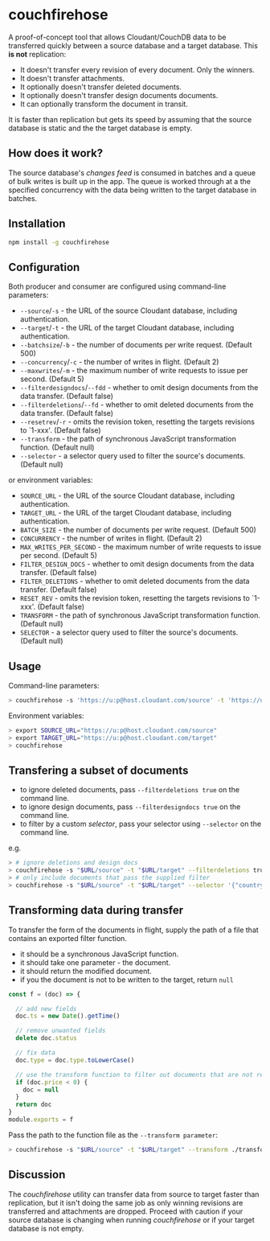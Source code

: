 # couchfirehose

A proof-of-concept tool that allows Cloudant/CouchDB data to be transferred quickly between a source database and a target database. This **is not** replication:

- It doesn't transfer every revision of every document. Only the winners.
- It doesn't transfer attachments.
- It optionally doesn't transfer deleted documents.
- It optionally doesn't transfer design documents documents.
- It can optionally transform the document in transit.

It is faster than replication but gets its speed by assuming that the source database is static and the the target database is empty. 

## How does it work?

The source database's _changes feed_ is consumed in batches and a queue of bulk writes is built
up in the app. The queue is worked through at a the specified concurrency with the data being written
to the target database in batches.

## Installation

```sh
npm install -g couchfirehose
```

## Configuration

Both producer and consumer are configured using command-line parameters:

- `--source`/`-s` - the URL of the source Cloudant database, including authentication.
- `--target`/`-t` - the URL of the target Cloudant database, including authentication.
- `--batchsize`/`-b` - the number of documents per write request. (Default 500)
- `--concurrency`/`-c` - the number of writes in flight. (Default 2)
- `--maxwrites`/`-m` - the maximum number of write requests to issue per second. (Default 5)
- `--filterdesigndocs`/`--fdd` - whether to omit design documents from the data transfer. (Default false)
- `--filterdeletions`/`--fd` - whether to omit deleted documents from the data transfer. (Default false)
- `--resetrev`/`-r` - omits the revision token, resetting the targets revisions to `1-xxx'. (Default false)
- `--transform` - the path of synchronous JavaScript transformation function. (Default null)
- `--selector` - a selector query used to filter the source's documents. (Default null)

 or environment variables:

- `SOURCE_URL` - the URL of the source Cloudant database, including authentication.
- `TARGET_URL` - the URL of the target Cloudant database, including authentication.
- `BATCH_SIZE` - the number of documents per write request. (Default 500)
- `CONCURRENCY` - the number of writes in flight. (Default 2)
- `MAX_WRITES_PER_SECOND` - the maximum number of write requests to issue per second. (Default 5)
- `FILTER_DESIGN_DOCS` - whether to omit design documents from the data transfer. (Default false)
- `FILTER_DELETIONS` - whether to omit deleted documents from the data transfer. (Default false)
- `RESET_REV` - omits the revision token, resetting the targets revisions to `1-xxx'. (Default false)
- `TRANSFORM` - the path of synchronous JavaScript transformation function. (Default null)
- `SELECTOR` - a selector query used to filter the source's documents. (Default null)

## Usage

Command-line parameters:

```sh
> couchfirehose -s 'https://u:p@host.cloudant.com/source' -t 'https://u:p@host.cloudant.com/target'
```

Environment variables:

```sh
> export SOURCE_URL="https://u:p@host.cloudant.com/source"
> export TARGET_URL="https://u:p@host.cloudant.com/target"
> couchfirehose
```

## Transfering a subset of documents

- to ignore deleted documents, pass `--filterdeletions true` on the command line.
- to ignore design documents, pass `--filterdesigndocs true` on the command line.
- to filter by a custom _selector_, pass your selector using `--selector` on the command line.

e.g.

```sh
> # ignore deletions and design docs
> couchfirehose -s "$URL/source" -t "$URL/target" --filterdeletions true --filterdesigndocs true
> # only include documents that pass the supplied filter
> couchfirehose -s "$URL/source" -t "$URL/target" --selector '{"country": "ZA"}'
```

## Transforming data during transfer

To transfer the form of the documents in flight, supply the path of a file that contains an exported
filter function.

- it should be a synchronous JavaScript function.
- it should take one parameter - the document.
- it should return the modified document.
- if you the document is not to be written to the target, return `null`

```js
const f = (doc) => {

  // add new fields
  doc.ts = new Date().getTime()

  // remove unwanted fields
  delete doc.status

  // fix data
  doc.type = doc.type.toLowerCase()

  // use the transform function to filter out documents that are not required
  if (doc.price < 0) {
    doc = null
  }
  return doc
}
module.exports = f
```

Pass the path to the function file as the `--transform parameter`:

```sh
> couchfirehose -s "$URL/source" -t "$URL/target" --transform ./transformer.js
```

## Discussion

The _couchfirehose_ utility can transfer data from source to target faster than replication, but it isn't doing the same job as only winning revisions are transferred and attachments are dropped. Proceed with caution if your source database is changing when running _couchfirehose_ or if your target database is not empty.